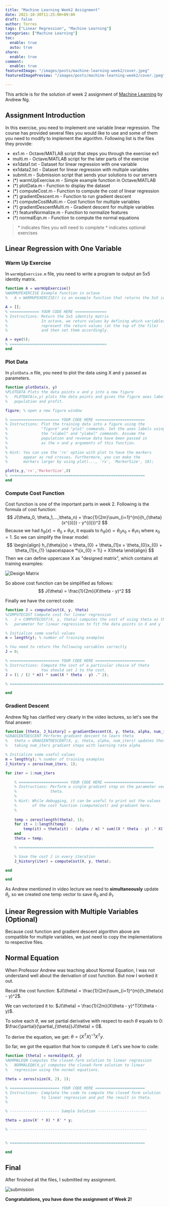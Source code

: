 ```yaml
---
title: "Machine Learning Week2 Assignment"
date: 2021-10-30T11:25:00+09:00
draft: false
author: Torres
tags: ["Linear Regression", "Machine Learning"]
categories: ["Machine Learning"]
toc:
  enable: true
  auto: true
share:
  enable: true
comment:
  enable: true
featuredImage: "/images/posts/machine-learning-week2/cover.jpeg"
featuredImagePreview: "/images/posts/machine-learning-week2/cover.jpeg"

---
```


This article is for the solution of week 2 assignment of [Machine Learning](https://www.coursera.org/learn/machine-learning/home/welcome) by Andrew Ng.

## Assignment Introduction

In this exercise, you need to implement one variable linear regression. The course has provided several files you would like to use and some of them you need to modify to implement the algorithm. Following list is the files they provide:

- ex1.m - Octave/MATLAB script that steps you through the exercise ex1 
- multi.m - Octave/MATLAB script for the later parts of the exercise 
- ex1data1.txt - Dataset for linear regression with one variable 
- ex1data2.txt - Dataset for linear regression with multiple variables 
- submit.m - Submission script that sends your solutions to our servers
- (\*) warmUpExercise.m - Simple example function in Octave/MATLAB
- (\*) plotData.m - Function to display the dataset
- (\*) computeCost.m - Function to compute the cost of linear regression
- (\*) gradientDescent.m - Function to run gradient descent
- (†) computeCostMulti.m - Cost function for multiple variables
- (†) gradientDescentMulti.m - Gradient descent for multiple variables
- (†) featureNormalize.m - Function to normalize features
- (†) normalEqn.m - Function to compute the normal equations

> \* indicates files you will need to complete 
> † indicates optional exercises

## Linear Regression with One Variable

### Warm Up Exercise

In `warmUpExercise.m` file, you need to write a program to output an 5x5 identity matrix.

```matlab
function A = warmUpExercise()
%WARMUPEXERCISE Example function in octave
%   A = WARMUPEXERCISE() is an example function that returns the 5x5 identity matrix

A = [];
% ============= YOUR CODE HERE ==============
% Instructions: Return the 5x5 identity matrix 
%               In octave, we return values by defining which variables
%               represent the return values (at the top of the file)
%               and then set them accordingly. 

A = eye(5);
% ===========================================
end

```

### Plot Data

In `plotData.m` file, you need to plot the data using X and y passed as parameters.

```matlab
function plotData(x, y)
%PLOTDATA Plots the data points x and y into a new figure 
%   PLOTDATA(x,y) plots the data points and gives the figure axes labels of
%   population and profit.

figure; % open a new figure window

% ====================== YOUR CODE HERE ======================
% Instructions: Plot the training data into a figure using the 
%               "figure" and "plot" commands. Set the axes labels using
%               the "xlabel" and "ylabel" commands. Assume the 
%               population and revenue data have been passed in
%               as the x and y arguments of this function.
%
% Hint: You can use the 'rx' option with plot to have the markers
%       appear as red crosses. Furthermore, you can make the
%       markers larger by using plot(..., 'rx', 'MarkerSize', 10);

plot(x,y,'rx','MarkerSize',8)
% ============================================================
end

```

### Compute Cost Function

Cost function is one of the important parts in week 2. Following is the formula of cost function:
$$
J(\theta_0, \theta_1,...,\theta_n) = \frac{1}{2m}\sum_{i=1}^{m}(h_{\theta}(x^{(i)}) - y^{(i)})^2
$$
Because we had $h_{\theta}(x) = \theta_0 + \theta_1x$, it equals to $h_{\theta}(x) = \theta_0x_0 + \theta_1x_1$ where $x_0 = 1$. So we can simplify the linear model:
$$
\begin{align}
h_{\theta}(x) = \theta_{0} + \theta_{1}x = \theta_{0}x_{0} + \theta_{1}x_{1} \space\space *\{x_{0} = 1\} = X\theta
\end{align}
$$
Then we can define uppercase X as "designed matrix", which contains all training examples:

![Design Matrix](/images/posts/machine-learning-week2/design_matrix.png)

So above cost function can be simplified as follows:
$$
J(\theta) = \frac{1}{2m}(X\theta - y)^2
$$

Finally we have the correct code:

```matlab
function J = computeCost(X, y, theta)
%COMPUTECOST Compute cost for linear regression
%   J = COMPUTECOST(X, y, theta) computes the cost of using theta as the
%   parameter for linear regression to fit the data points in X and y

% Initialize some useful values
m = length(y); % number of training examples

% You need to return the following variables correctly 
J = 0;

% ====================== YOUR CODE HERE ======================
% Instructions: Compute the cost of a particular choice of theta
%               You should set J to the cost.
J = (1 / (2 * m)) * sum((X * theta - y) .^ 2);

% =========================================================================

end
```

### Gradient Descent

Andrew Ng has clarified very clearly in the video lectures, so let's see the final answer:

```matlab
function [theta, J_history] = gradientDescent(X, y, theta, alpha, num_iters)
%GRADIENTDESCENT Performs gradient descent to learn theta
%   theta = GRADIENTDESCENT(X, y, theta, alpha, num_iters) updates theta by 
%   taking num_iters gradient steps with learning rate alpha

% Initialize some useful values
m = length(y); % number of training examples
J_history = zeros(num_iters, 1);

for iter = 1:num_iters

    % ====================== YOUR CODE HERE ======================
    % Instructions: Perform a single gradient step on the parameter vector
    %               theta. 
    %
    % Hint: While debugging, it can be useful to print out the values
    %       of the cost function (computeCost) and gradient here.
    %
    
    temp = zeros(length(theta), 1);
    for it = 1:length(temp)
        temp(it) = theta(it) - (alpha / m) * sum((X * theta - y) .* X(:,it));
    end
    theta = temp;

    % ============================================================

    % Save the cost J in every iteration    
    J_history(iter) = computeCost(X, y, theta);

end

end

```

As Andrew mentioned in video lecture we need to **simultaneously** update $\theta_j$, so we created one temp vector to save $\theta_0$ and $\theta_1$.

## Linear Regression with Multiple Variables (Optional)

Because cost function and gradient descent algorithm above are compatible for multiple variables, we just need to copy the implementations to respective files.

## Normal Equation

When Professor Andrew was teaching about Normal Equation, I was not understand well about the derivation of cost function. But now I worked it out.

Recall the cost function: $J(\theta) = \frac{1}{2m}\sum_{i=1}^{m}(h_\theta(x) - y)^2$.

We can vectorized it to: $J(\theta) = \frac{1}{2m}(X\theta - y)^T(X\theta - y)$.

To solve each $\theta$, we set partial derivative with respect to each $\theta$ equals to 0: $\frac{\partial}{\partial_{\theta}}J(\theta) = 0$.

To derive the equation, we get: $\theta = (X^TX)^{-1}X^Ty$.

So far, we got the equation that how to compute $\theta$. Let's see how to code:

```matlab
function [theta] = normalEqn(X, y)
%NORMALEQN Computes the closed-form solution to linear regression 
%   NORMALEQN(X,y) computes the closed-form solution to linear 
%   regression using the normal equations.

theta = zeros(size(X, 2), 1);

% ====================== YOUR CODE HERE ======================
% Instructions: Complete the code to compute the closed form solution
%               to linear regression and put the result in theta.
%

% ---------------------- Sample Solution ----------------------

theta = pinv(X' * X) * X' * y;

% -------------------------------------------------------------


% ============================================================

end
```

## Final

After finished all the files, I submitted my assignment.

![submission](/images/posts/machine-learning-week2/submission.png)



**Congratulations, you have done the assignment of Week 2!**

